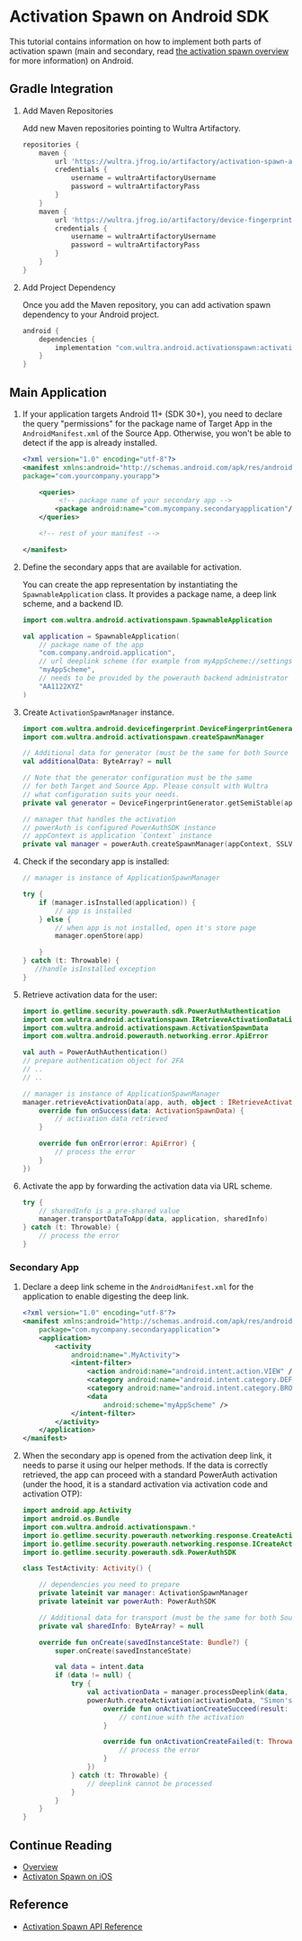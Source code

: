# Activation Spawn on Android SDK
<!-- AUTHOR joshis_tweets 2021-09-17T00:00:00Z -->
<!-- SIDEBAR _Sidebar.md sticky -->
<!-- TEMPLATE post -->

This tutorial contains information on how to implement both parts of activation spawn (main and secondary, read [the activation spawn overview](./Readme.md) for more information) on Android.

## Gradle Integration

1. Add Maven Repositories

    Add new Maven repositories pointing to Wultra Artifactory.

    ```groovy
    repositories {
        maven {
            url 'https://wultra.jfrog.io/artifactory/activation-spawn-android/'
            credentials {
                username = wultraArtifactoryUsername
                password = wultraArtifactoryPass
            }
        }
        maven {
            url 'https://wultra.jfrog.io/artifactory/device-fingerprint-android/'
            credentials {
                username = wultraArtifactoryUsername
                password = wultraArtifactoryPass
            }
        }
    }
    ```

2. Add Project Dependency

    Once you add the Maven repository, you can add activation spawn dependency to your Android project.

    ```groovy
    android {
        dependencies {
            implementation "com.wultra.android.activationspawn:activation-spawn:${WULTRA_ACTIVATION_SPAWN_MANAGER}"
        }
    }
    ```

## Main Application

1. If your application targets Android 11+ (SDK 30+), you need to declare the query "permissions" for the package name of Target App in the `AndroidManifest.xml` of the Source App. Otherwise, you won't be able to detect if the app is already installed.

    ```xml
    <?xml version="1.0" encoding="utf-8"?>
    <manifest xmlns:android="http://schemas.android.com/apk/res/android"
    package="com.yourcompany.yourapp">

        <queries>
             <!-- package name of your secondary app -->
            <package android:name="com.mycompany.secondaryapplication"/>
        </queries>

        <!-- rest of your manifest -->

    </manifest>
    ```

2. Define the secondary apps that are available for activation.

    You can create the app representation by instantiating the `SpawnableApplication` class. It provides a package name, a deep link scheme, and a backend ID.

    ```kotlin
    import com.wultra.android.activationspawn.SpawnableApplication

    val application = SpawnableApplication(
        // package name of the app
        "com.company.android.application",
        // url deeplink scheme (for example from myAppScheme://settings)
        "myAppScheme",
        // needs to be provided by the powerauth backend administrator at your company
        "AA1122XYZ"
    )
    ```

3. Create `ActivationSpawnManager` instance.

    ```kotlin
    import com.wultra.android.devicefingerprint.DeviceFingerprintGenerator
    import com.wultra.android.activationspawn.createSpawnManager

    // Additional data for generator (must be the same for both Source and Target App).
    val additionalData: ByteArray? = null

    // Note that the generator configuration must be the same
    // for both Target and Source App. Please consult with Wultra
    // what configuration suits your needs.
    private val generator = DeviceFingerprintGenerator.getSemiStable(appContext, false, 10, additionalData)

    // manager that handles the activation
    // powerAuth is configured PowerAuthSDK instance
    // appContext is application `Context` instance
    private val manager = powerAuth.createSpawnManager(appContext, SSLValidationStrategy.default(), generator, "https://your-domain.com/your-app")
    ```

4. Check if the secondary app is installed:

    ```kotlin
    // manager is instance of ApplicationSpawnManager

    try {
        if (manager.isInstalled(application)) {
            // app is installed
        } else {
            // when app is not installed, open it's store page
            manager.openStore(app)

        }
    } catch (t: Throwable) {
       //handle isInstalled exception
    }
    ```

5. Retrieve activation data for the user:

    ```kotlin
    import io.getlime.security.powerauth.sdk.PowerAuthAuthentication
    import com.wultra.android.activationspawn.IRetrieveActivationDataListener
    import com.wultra.android.activationspawn.ActivationSpawnData
    import com.wultra.android.powerauth.networking.error.ApiError

    val auth = PowerAuthAuthentication()
    // prepare authentication object for 2FA
    // ..
    // ..

    // manager is instance of ApplicationSpawnManager
    manager.retrieveActivationData(app, auth, object : IRetrieveActivationDataListener {
        override fun onSuccess(data: ActivationSpawnData) {
            // activation data retrieved
        }

        override fun onError(error: ApiError) {
            // process the error
        }
    })
    ```

6. Activate the app by forwarding the activation data via URL scheme.

    ```kotlin
    try {
        // sharedInfo is a pre-shared value
        manager.transportDataToApp(data, application, sharedInfo)
    } catch (t: Throwable) {
        // process the error
    }
    ```

### Secondary App

1. Declare a deep link scheme in the `AndroidManifest.xml` for the application to enable digesting the deep link.

    ```xml
    <?xml version="1.0" encoding="utf-8"?>
    <manifest xmlns:android="http://schemas.android.com/apk/res/android"
        package="com.mycompany.secondaryapplication">
        <application>
            <activity
                android:name=".MyActivity">
                <intent-filter>
                    <action android:name="android.intent.action.VIEW" />
                    <category android:name="android.intent.category.DEFAULT" />
                    <category android:name="android.intent.category.BROWSABLE" />
                    <data
                        android:scheme="myAppScheme" />
                </intent-filter>
            </activity>
        </application>
    </manifest>
    ```

2. When the secondary app is opened from the activation deep link, it needs to parse it using our helper methods. If the data is correctly retrieved, the app can proceed with a standard PowerAuth activation (under the hood, it is a standard activation via activation code and activation OTP):

    ```kotlin
    import android.app.Activity
    import android.os.Bundle
    import com.wultra.android.activationspawn.*
    import io.getlime.security.powerauth.networking.response.CreateActivationResult
    import io.getlime.security.powerauth.networking.response.ICreateActivationListener
    import io.getlime.security.powerauth.sdk.PowerAuthSDK

    class TestActivity: Activity() {

        // dependencies you need to prepare
        private lateinit var manager: ActivationSpawnManager
        private lateinit var powerAuth: PowerAuthSDK

        // Additional data for transport (must be the same for both Source and Target App).
        private val sharedInfo: ByteArray? = null

        override fun onCreate(savedInstanceState: Bundle?) {
            super.onCreate(savedInstanceState)

            val data = intent.data
            if (data != null) {
                try {
                    val activationData = manager.processDeeplink(data, sharedInfo)
                    powerAuth.createActivation(activationData, "Simon's phone", object : ICreateActivationListener {
                        override fun onActivationCreateSucceed(result: CreateActivationResult) {
                            // continue with the activation
                        }

                        override fun onActivationCreateFailed(t: Throwable) {
                            // process the error
                        }
                    })
                } catch (t: Throwable) {
                    // deeplink cannot be processed
                }
            }
        }
    }
    ```

## Continue Reading

- [Overview](Readme.md#)
- [Activaton Spawn on iOS](Activation-Spawn-on-iOS.md#)

## Reference

- [Activation Spawn API Reference](Activation-Spawn-API-Reference.md)
